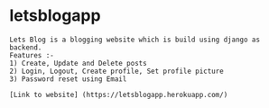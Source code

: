 # letsblogapp
    Lets Blog is a blogging website which is build using django as backend.
    Features :-
    1) Create, Update and Delete posts
    2) Login, Logout, Create profile, Set profile picture
    3) Password reset using Email
    
    [Link to website] (https://letsblogapp.herokuapp.com/)
